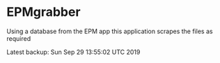 # EPMgrabber
Using a database from the EPM app this application scrapes the files as required


Latest backup: Sun Sep 29 13:55:02 UTC 2019
